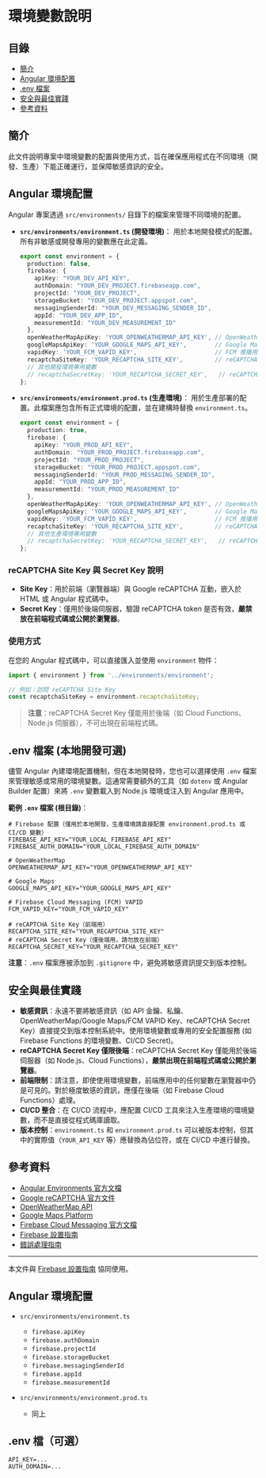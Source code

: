 # 環境變數說明

## 目錄
- [簡介](#簡介)
- [Angular 環境配置](#angular-環境配置)
- [.env 檔案](#env-檔案)
- [安全與最佳實踐](#安全與最佳實踐)
- [參考資料](#參考資料)

## 簡介
此文件說明專案中環境變數的配置與使用方式，旨在確保應用程式在不同環境（開發、生產）下能正確運行，並保障敏感資訊的安全。

## Angular 環境配置
Angular 專案透過 `src/environments/` 目錄下的檔案來管理不同環境的配置。

- **`src/environments/environment.ts` (開發環境)**：
  用於本地開發模式的配置。所有非敏感或開發專用的變數應在此定義。
  ```typescript
  export const environment = {
    production: false,
    firebase: {
      apiKey: "YOUR_DEV_API_KEY",
      authDomain: "YOUR_DEV_PROJECT.firebaseapp.com",
      projectId: "YOUR_DEV_PROJECT",
      storageBucket: "YOUR_DEV_PROJECT.appspot.com",
      messagingSenderId: "YOUR_DEV_MESSAGING_SENDER_ID",
      appId: "YOUR_DEV_APP_ID",
      measurementId: "YOUR_DEV_MEASUREMENT_ID"
    },
    openWeatherMapApiKey: 'YOUR_OPENWEATHERMAP_API_KEY', // OpenWeatherMap 天氣 API 金鑰
    googleMapsApiKey: 'YOUR_GOOGLE_MAPS_API_KEY',        // Google Maps API 金鑰
    vapidKey: 'YOUR_FCM_VAPID_KEY',                      // FCM 推播用 VAPID 公鑰
    recaptchaSiteKey: 'YOUR_RECAPTCHA_SITE_KEY',         // reCAPTCHA Site Key（前端用）
    // 其他開發環境專用變數
    // recaptchaSecretKey: 'YOUR_RECAPTCHA_SECRET_KEY',   // reCAPTCHA Secret Key（僅後端用）
  };
  ```

- **`src/environments/environment.prod.ts` (生產環境)**：
  用於生產部署的配置。此檔案應包含所有正式環境的配置，並在建構時替換 `environment.ts`。
  ```typescript
  export const environment = {
    production: true,
    firebase: {
      apiKey: "YOUR_PROD_API_KEY",
      authDomain: "YOUR_PROD_PROJECT.firebaseapp.com",
      projectId: "YOUR_PROD_PROJECT",
      storageBucket: "YOUR_PROD_PROJECT.appspot.com",
      messagingSenderId: "YOUR_PROD_MESSAGING_SENDER_ID",
      appId: "YOUR_PROD_APP_ID",
      measurementId: "YOUR_PROD_MEASUREMENT_ID"
    },
    openWeatherMapApiKey: 'YOUR_OPENWEATHERMAP_API_KEY', // OpenWeatherMap 天氣 API 金鑰
    googleMapsApiKey: 'YOUR_GOOGLE_MAPS_API_KEY',        // Google Maps API 金鑰
    vapidKey: 'YOUR_FCM_VAPID_KEY',                      // FCM 推播用 VAPID 公鑰
    recaptchaSiteKey: 'YOUR_RECAPTCHA_SITE_KEY',         // reCAPTCHA Site Key（前端用）
    // 其他生產環境專用變數
    // recaptchaSecretKey: 'YOUR_RECAPTCHA_SECRET_KEY',   // reCAPTCHA Secret Key（僅後端用）
  };
  ```

### reCAPTCHA Site Key 與 Secret Key 說明
- **Site Key**：用於前端（瀏覽器端）與 Google reCAPTCHA 互動，嵌入於 HTML 或 Angular 程式碼中。
- **Secret Key**：僅用於後端伺服器，驗證 reCAPTCHA token 是否有效，**嚴禁放在前端程式碼或公開於瀏覽器**。

### 使用方式
在您的 Angular 程式碼中，可以直接匯入並使用 `environment` 物件：
```typescript
import { environment } from '../environments/environment';

// 例如：訪問 reCAPTCHA Site Key
const recaptchaSiteKey = environment.recaptchaSiteKey;
```

> **注意**：reCAPTCHA Secret Key 僅能用於後端（如 Cloud Functions、Node.js 伺服器），不可出現在前端程式碼。

## .env 檔案 (本地開發可選)
儘管 Angular 內建環境配置機制，但在本地開發時，您也可以選擇使用 `.env` 檔案來管理敏感或常用的環境變數。這通常需要額外的工具（如 `dotenv` 或 Angular Builder 配置）來將 `.env` 變數載入到 Node.js 環境或注入到 Angular 應用中。

**範例 `.env` 檔案 (根目錄)**：
```dotenv
# Firebase 配置（僅用於本地開發，生產環境請直接配置 environment.prod.ts 或 CI/CD 變數）
FIREBASE_API_KEY="YOUR_LOCAL_FIREBASE_API_KEY"
FIREBASE_AUTH_DOMAIN="YOUR_LOCAL_FIREBASE_AUTH_DOMAIN"

# OpenWeatherMap
OPENWEATHERMAP_API_KEY="YOUR_OPENWEATHERMAP_API_KEY"

# Google Maps
GOOGLE_MAPS_API_KEY="YOUR_GOOGLE_MAPS_API_KEY"

# Firebase Cloud Messaging (FCM) VAPID
FCM_VAPID_KEY="YOUR_FCM_VAPID_KEY"

# reCAPTCHA Site Key（前端用）
RECAPTCHA_SITE_KEY="YOUR_RECAPTCHA_SITE_KEY"
# reCAPTCHA Secret Key（僅後端用，請勿放在前端）
RECAPTCHA_SECRET_KEY="YOUR_RECAPTCHA_SECRET_KEY"
```

**注意**：`.env` 檔案應被添加到 `.gitignore` 中，避免將敏感資訊提交到版本控制。

## 安全與最佳實踐
- **敏感資訊**：永遠不要將敏感資訊（如 API 金鑰、私鑰、OpenWeatherMap/Google Maps/FCM VAPID Key、reCAPTCHA Secret Key）直接提交到版本控制系統中。使用環境變數或專用的安全配置服務 (如 Firebase Functions 的環境變數、CI/CD Secret)。
- **reCAPTCHA Secret Key 僅限後端**：reCAPTCHA Secret Key 僅能用於後端伺服器（如 Node.js、Cloud Functions），**嚴禁出現在前端程式碼或公開於瀏覽器**。
- **前端限制**：請注意，即使使用環境變數，前端應用中的任何變數在瀏覽器中仍是可見的。對於極度敏感的資訊，應僅在後端（如 Firebase Cloud Functions）處理。
- **CI/CD 整合**：在 CI/CD 流程中，應配置 CI/CD 工具來注入生產環境的環境變數，而不是直接從程式碼庫讀取。
- **版本控制**：`environment.ts` 和 `environment.prod.ts` 可以被版本控制，但其中的實際值（`YOUR_API_KEY` 等）應替換為佔位符，或在 CI/CD 中進行替換。

## 參考資料
- [Angular Environments 官方文檔](https://angular.io/guide/build#configure-environment-specific-defaults)
- [Google reCAPTCHA 官方文件](https://developers.google.com/recaptcha/docs/v3)
- [OpenWeatherMap API](https://openweathermap.org/api)
- [Google Maps Platform](https://developers.google.com/maps/documentation)
- [Firebase Cloud Messaging 官方文檔](https://firebase.google.com/docs/cloud-messaging)
- [Firebase 設置指南](FIREBASE_SETUP.md)
- [錯誤處理指南](ERROR_HANDLING_GUIDE.md)

---

本文件與 [Firebase 設置指南](FIREBASE_SETUP.md) 協同使用。

## Angular 環境配置
- `src/environments/environment.ts`
  - `firebase.apiKey`
  - `firebase.authDomain`
  - `firebase.projectId`
  - `firebase.storageBucket`
  - `firebase.messagingSenderId`
  - `firebase.appId`
  - `firebase.measurementId`

- `src/environments/environment.prod.ts`
  - 同上

## .env 檔（可選）
```
API_KEY=...
AUTH_DOMAIN=...
